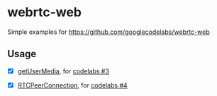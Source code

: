 # webrtc-web

Simple examples for https://github.com/googlecodelabs/webrtc-web

## Usage

- [x] [getUserMedia](https://ossrs.net/webrtc/getUserMedia.html), for [codelabs #3](https://codelabs.developers.google.com/codelabs/webrtc-web/#3)
- [x] [RTCPeerConnection](https://ossrs.net/webrtc/RTCPeerConnection.html), for [codelabs #4](https://codelabs.developers.google.com/codelabs/webrtc-web/#4)

